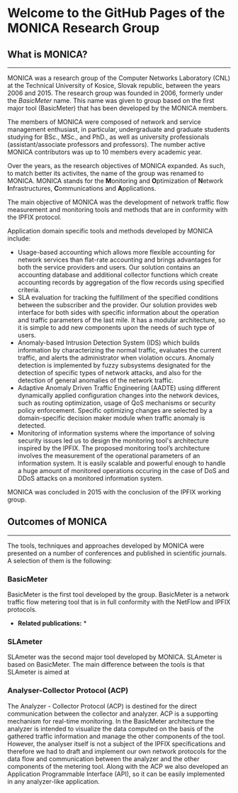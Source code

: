 # Welcome to the GitHub Pages of the MONICA Research Group

## What is MONICA?
---

MONICA was a research group of the Computer Networks Laboratory (CNL) at the Technical University of Kosice, Slovak republic, between the years 2006 and 2015. The research group was founded in 2006, formerly under the *BasicMeter* name. This name was given to group based on the first major tool (BasicMeter) that has been developed by the MONICA members. 

The members of MONICA were composed of network and service management enthusiast, in particular, undergraduate and graduate students studying for BSc., MSc., and PhD., as well as university professionals (assistant/associate professors and professors). The number active MONICA contributors was up to 10 members every academic year.

Over the years, as the research objectives of MONICA expanded. As such, to match better its activites, the name of the group was renamed to MONICA. MONICA stands for the **M**onitoring and **O**ptimization of **N**etwork **I**nfrastructures, **C**ommunications and **A**pplications. 

The main objective of MONICA was the development of network traffic flow measurement and monitoring tools and methods that are in conformity with the IPFIX protocol. 

Application domain specific tools and methods developed by MONICA include:
   * Usage-based accounting which allows more flexible accounting for network services than flat-rate accounting and brings advantages for both the service providers and users. Our solution contains an accounting database and additional collector functions which create accounting records by aggregation of the flow records using specified criteria.
   * SLA evaluation for tracking the fulfillment of the specified conditions between the subscriber and the provider. Our solution provides web interface for both sides with specific information about the operation and traffic parameters of the last mile. It has a modular architecture, so it is simple to add new components upon the needs of such type of users.
   * Anomaly-based Intrusion Detection System (IDS) which builds information by characterizing the normal traffic, evaluates the current traffic, and alerts the administrator when violation occurs. Anomaly detection is implemented by fuzzy subsystems designated for the detection of specific types of network attacks, and also for the detection of general anomalies of the network traffic.
   * Adaptive Anomaly Driven Traffic Engineering (AADTE) using different dynamically applied configuration changes into the network devices, such as routing optimization, usage of QoS mechanisms or security policy enforcement. Specific optimizing changes are selected by a domain-specific decision maker module when traffic anomaly is detected.
   * Monitoring of information systems where the importance of solving security issues led us to design the monitoring tool's architecture inspired by the IPFIX. The proposed monitoring tool’s architecture involves the measurement of the operational parameters of an information system. It is easily scalable and powerful enough to handle a huge amount of monitored operations occuring in the case of DoS and DDoS attacks on a monitored information system.

MONICA was concluded in 2015 with the conclusion of the IPFIX working group.

## Outcomes of MONICA
---

The tools, techniques and approaches developed by MONICA were presented on a number of conferences and published in scientific journals. A selection of them is the following:

### BasicMeter

BasicMeter is the first tool developed by the group. BasicMeter is a network traffic flow metering tool that is in full conformity with the NetFlow and IPFIX protocols.

   * **Related publications:**
      * 
### SLAmeter

SLAmeter was the second major tool developed by MONICA. SLAmeter is based on BasicMeter. The main difference between the tools is that SLAmeter is aimed at 

### Analyser-Collector Protocol (ACP)

The Analyzer - Collector Protocol (ACP) is destined for the direct communication between the collector and analyzer. ACP is a supporting mechanism for real-time monitoring. In the BasicMeter architecture the analyzer is intended to visualize the data computed on the basis of the gathered traffic information and manage the other components of the tool. However, the analyser itself is not a subject of the IPFIX specifications and therefore we had to draft and implement our own network protocols for the data flow and communication between the analyzer and the other components of the metering tool. Along with the ACP we also developed an Application Programmable Interface (API), so it can be easily implemented in any analyzer-like application. 




